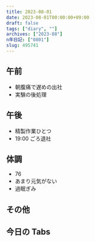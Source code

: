 ```yaml
---
title: 2023-08-01
date: 2023-08-01T00:00:00+09:00
draft: false
tags: ["diary", ""]
archives: ["2023-08"]
n年日記: ["0801"]
slug: 495741
---
```


## 午前

- 朝腹痛で遅めの出社
- 実験の後処理

## 午後

- 精製作業ひとつ
- 19:00 ごろ退社

## 体調

- 76
- あまり元気がない
- 過眠ぎみ

## その他

## 今日の Tabs
